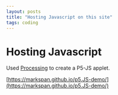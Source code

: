 ```yaml
---
layout: posts
title: "Hosting Javascript on this site"
tags: coding
---
```

# Hosting Javascript

Used [Processing](https://processing.org) to create a P5-JS applet.

[https://markspan.github.io/p5.JS-demo/](https://markspan.github.io/p5.JS-demo/)
